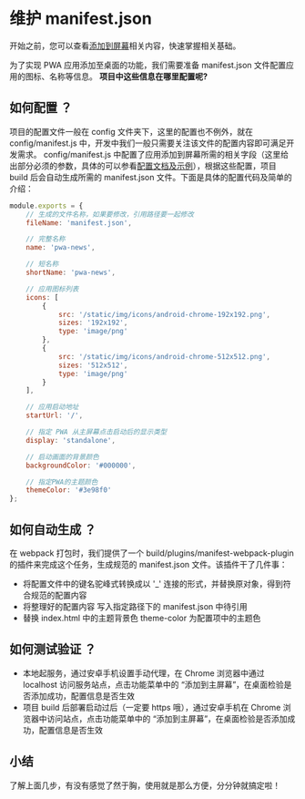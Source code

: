 # 维护 manifest.json

开始之前，您可以查看[添加到屏幕](https://pwa.baidu.com/doc/engage-retain-users/add-to-home-screen/01-introduction)相关内容，快速掌握相关基础。

为了实现 PWA 应用添加至桌面的功能，我们需要准备 manifest.json 文件配置应用的图标、名称等信息。 **项目中这些信息在哪里配置呢?**


## 如何配置 ？

项目的配置文件一般在 config 文件夹下，这里的配置也不例外，就在 config/manifest.js 中，开发中我们一般只需要关注该文件的配置内容即可满足开发需求。 config/manifest.js 中配置了应用添加到屏幕所需的相关字段（这里给出部分必须的参数，具体的可以参看[配置文档及示例](https://pwa.baidu.com/doc/engage-retain-users/add-to-home-screen/01-introduction)），根据这些配置，项目 build 后会自动生成所需的 manifest.json 文件。下面是具体的配置代码及简单的介绍：

``` js
module.exports = {
    // 生成的文件名称，如果要修改，引用路径要一起修改
    fileName: 'manifest.json',

    // 完整名称
    name: 'pwa-news',

    // 短名称
    shortName: 'pwa-news',

    // 应用图标列表
    icons: [
        {
            src: '/static/img/icons/android-chrome-192x192.png',
            sizes: '192x192',
            type: 'image/png'
        },
        {
            src: '/static/img/icons/android-chrome-512x512.png',
            sizes: '512x512',
            type: 'image/png'
        }
    ],

    // 应用启动地址
    startUrl: '/',

    // 指定 PWA 从主屏幕点击启动后的显示类型
    display: 'standalone',

    // 启动画面的背景颜色
    backgroundColor: '#000000',

    // 指定PWA的主题颜色
    themeColor: '#3e98f0'
};
```

## 如何自动生成 ？

在 webpack 打包时，我们提供了一个 build/plugins/manifest-webpack-plugin 的插件来完成这个任务，生成规范的 manifest.json 文件。该插件干了几件事：
* 将配置文件中的键名驼峰式转换成以 '_' 连接的形式，并替换原对象，得到符合规范的配置内容
* 将整理好的配置内容 写入指定路径下的 manifest.json 中待引用
* 替换 index.html 中的主题背景色 theme-color 为配置项中的主题色



## 如何测试验证 ？

* 本地起服务，通过安卓手机设置手动代理，在 Chrome 浏览器中通过 localhost 访问服务站点，点击功能菜单中的 “添加到主屏幕”，在桌面检验是否添加成功，配置信息是否生效
* 项目 build 后部署启动过后（一定要 https 哦），通过安卓手机在 Chrome 浏览器中访问站点，点击功能菜单中的 “添加到主屏幕”，在桌面检验是否添加成功，配置信息是否生效


## 小结

了解上面几步，有没有感觉了然于胸，使用就是那么方便，分分钟就搞定啦！

